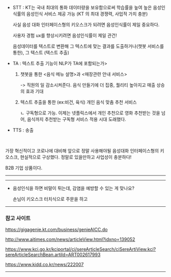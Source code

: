 - STT : KT는 국내 최대의 통화 데이터량을 보유함으로써 학습률을 높여 높은 음성인식률의 음성인식 서비스 제공 가능 (KT 의 최대 경쟁력, 사업적 가치 충분)

  사실 음성 대화 인터페이스형의 키오스크가 되려면  음성인식률이 제일 중요하다.

  사용자 경험 ux를 향상시키려면 음성인식률이 제일 관건! 

  음성데이터를 텍스트로 변환해 그 텍스트에 맞는 결과를 도출하거나(챗봇 서비스를 통한), 그 텍스트 (텍스트 추출)

  

- TA :   텍스트 추출 기능이 NLP가 TA에 포함되는가>

  1. 챗봇을 통한 <음식 메뉴 설명>과 <매장관련 안내 서비스>

     -> 직원의 일 감소시켜준다. 음식 만들기에 더 집중, 퀄리티 높아지고 매출 상승의 효과 기대

  2. 텍스트 추출을 통한 (ex:비건, 육식) 개인 음식 맞춤 추천 서비스 

     ㄴ 구독형으로 가능. 이제는 넷플릭스에서 개인 추천으로 영화 추천받는 것을 넘어, 음식까지 추천받는 구독형 서비스 적용 시대 도래했다.

     

- TTS : 송출

​    

가장 혁신적이고 코로나에 대비해 앞으로 정말 사용해야될 음성대화 인터페이스형의 키오스크, 현실적으로 구상했다. 정말로 있을만하고 사업성이 충분하다!

B2B 기업 상품이다.

---







---

- 음성인식을 하면 비말이 튀는데, 감염을 예방할 수 있는 게 맞나요?

  손님이 키오스크 터치식으로 주문을 하고 



---

### 참고 사이트

https://gigagenie.kt.com/business/genieAICC.do

http://www.aitimes.com/news/articleView.html?idxno=139052

https://www.kci.go.kr/kciportal/ci/sereArticleSearch/ciSereArtiView.kci?sereArticleSearchBean.artiId=ART002617993

https://www.kidd.co.kr/news/222007

---
